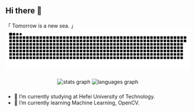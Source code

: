 ## Hi there 👋
「 Tomorrow is a new sea. 」
![](https://github.com/lmjshineee/lmjshineee/blob/output/github-contribution-grid-snake.svg)

### 
<div align="center">
  <img src="https://github-readme-stats.vercel.app/api?username=lmjshineee&hide_title=false&hide_rank=false&show_icons=true&include_all_commits=true&count_private=true&disable_animations=false&locale=en&hide_border=false" height="150" alt="stats graph"  />
  <img src="https://github-readme-stats.vercel.app/api/top-langs?username=lmjshineee&locale=en&hide_title=false&layout=compact&card_width=320&langs_count=5&hide_border=false" height="150" alt="languages graph"  />
</div>

### 
- 🔭 I’m currently studying at Hefei University of Technology.
- 🌱 I’m currently learning Machine Learning, OpenCV. 
